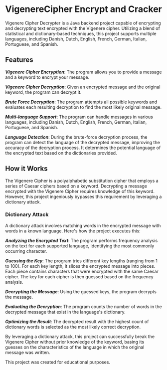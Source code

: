 # VigenereCipher Encrypt and Cracker

Vigenere Cipher Decrypter is a Java backend project capable of encrypting and decrypting text encrypted with the Vigenere cipher. Utilizing a blend of statistical and dictionary-based techniques, this project supports multiple languages, including Danish, Dutch, English, French, German, Italian, Portuguese, and Spanish.
 
## Features
***Vigenere Cipher Encryption***: The program allows you to provide a message and a keyword to encrypt your message.

***Vigenere Cipher Decryption***: Given an encrypted message and the original keyword, the program can decrypt it.

***Brute Force Decryption***: The program attempts all possible keywords and evaluates each resulting decryption to find the most likely original message.

***Multi-language Support***: The program can handle messages in various languages, including Danish, Dutch, English, French, German, Italian, Portuguese, and Spanish.

***Language Detection***: During the brute-force decryption process, the program can detect the language of the decrypted message, improving the accuracy of the decryption process. It determines the potential language of the encrypted text based on the dictionaries provided.

## How it Works
The Vigenere Cipher is a polyalphabetic substitution cipher that employs a series of Caesar ciphers based on a keyword. Decrypting a message encrypted with the Vigenere Cipher requires knowledge of this keyword. However, this project ingeniously bypasses this requirement by leveraging a dictionary attack.

### Dictionary Attack
A dictionary attack involves matching words in the encrypted message with words in a known language. Here's how the project executes this:

***Analyzing the Encrypted Text***: The program performs frequency analysis on the text for each supported language, identifying the most commonly occurring character.

***Guessing the Key***: The program tries different key lengths (ranging from 1 to 100). For each key length, it slices the encrypted message into pieces. Each piece contains characters that were encrypted with the same Caesar cipher. The key for each cipher is then guessed based on the frequency analysis.

***Decrypting the Message***: Using the guessed keys, the program decrypts the message.

***Evaluating the Decryption***: The program counts the number of words in the decrypted message that exist in the language's dictionary.

***Optimizing the Result***: The decrypted result with the highest count of dictionary words is selected as the most likely correct decryption.

By leveraging a dictionary attack, this project can successfully break the Vigenere Cipher without prior knowledge of the keyword, basing its guesses on the characteristics of the language in which the original message was written.

This project was created for educational purposes.

